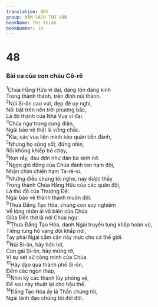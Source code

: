 ```yaml
---
translation: BDY
group: NĂM SÁCH THƠ VĂN
bookName: Thi thiên 
bookNumber: 19
---
```


<div class="title"><h1>48</h1><h3>Bài ca của con cháu Cô-rê</h3></div>
<span class="verse thi_48_1"><sup>1</sup>Chúa Hằng Hữu vĩ đại, đáng tôn đáng kính<br/>Trong thành thánh, trên đỉnh núi thánh.<br/></span>
<span class="verse thi_48_2"><sup>2</sup>Núi Si-ôn cao vút, đẹp đẽ uy nghi,<br/>Nổi bật trên nền trời phương bắc,<br/>Là đô thành của Nhà Vua vĩ đại.<br/></span>
<span class="verse thi_48_3"><sup>3</sup>Chúa ngự trong cung điện,<br/>Ngài bảo vệ thật là vững chắc.<br/></span>
<span class="verse thi_48_4"><sup>4</sup>Kìa, các vua liên minh kéo quân tiến đánh,<br/></span>
<span class="verse thi_48_5"><sup>5</sup>Nhưng họ sửng sốt, đứng nhìn,<br/>Rồi khủng khiếp bỏ chạy,<br/></span>
<span class="verse thi_48_6"><sup>6</sup>Run rẩy, đau đớn như đàn bà sinh nở.<br/></span>
<span class="verse thi_48_7"><sup>7</sup>Ngọn gió đông của Chúa đánh tan hạm đội,<br/>Nhận chìm chiến hạm Ta-rê-si.<br/></span>
<span class="verse thi_48_8"><sup>8</sup>Những điều chúng tôi nghe, nay được thấy<br/>Trong thành Chúa Hằng Hữu của các quân đội,<br/>Là thủ đô của Thượng Đế:<br/>Ngài bảo vệ thành thánh muôn đời.<br/></span>
<span class="verse thi_48_9"><sup>9</sup>Thưa Đấng Tạo Hóa, chúng con suy nghiệm<br/>Về lòng nhân ái vô biên của Chúa<br/>Giữa Đền thờ là nơi Chúa ngự.<br/></span>
<span class="verse thi_48_10"><sup>10</sup>Thưa Đấng Tạo Hóa, danh Ngài truyền tụng khắp hoàn vũ,<br/>Tiếng tung hô vang dội khắp nơi,<br/>Tay phải Ngài cầm cân nảy mực cho cả thế giới.<br/></span>
<span class="verse thi_48_11"><sup>11</sup>Núi Si-ôn, hãy hớn hở,<br/>Con gái Si-ôn, hãy mừng rỡ,<br/>Vì sự xét xử công minh của Chúa.<br/></span>
<span class="verse thi_48_12"><sup>12</sup>Hãy dạo qua thành phố Si-ôn,<br/>Đếm các ngọn tháp,<br/></span>
<span class="verse thi_48_13"><sup>13</sup>Nhìn kỹ các thành lũy phòng vệ,<br/>Để sau này thuật lại cho hậu thế.<br/></span>
<span class="verse thi_48_14"><sup>14</sup>Đấng Tạo Hóa ấy là Thần chúng tôi,<br/>Ngài lãnh đạo chúng tôi đời đời.</span>
